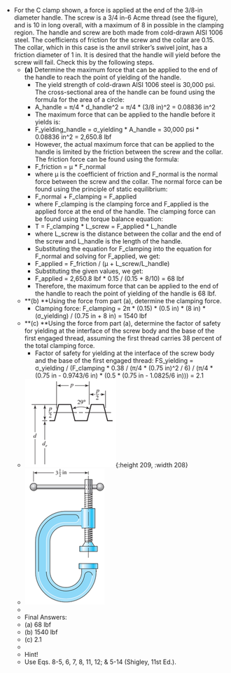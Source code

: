 - For the C clamp shown, a force is applied at the end of the 3/8-in diameter handle. The screw is a 3/4 in-6 Acme thread (see the figure), and is 10 in long overall, with a maximum of 8 in possible in the clamping region. The handle and screw are both made from cold-drawn AISI 1006 steel. The coefficients of friction for the screw and the collar are 0.15. The collar, which in this case is the anvil striker’s swivel joint, has a friction diameter of 1 in. It is desired that the handle will yield before the screw will fail. Check this by the following steps.
	- **(a)** Determine the maximum force that can be applied to the end of the handle to reach the point of yielding of the handle.
		- The yield strength of cold-drawn AISI 1006 steel is 30,000 psi. The cross-sectional area of the handle can be found using the formula for the area of a circle:
		- A_handle = π/4 * d_handle^2 = π/4 * (3/8 in)^2 = 0.08836 in^2
		- The maximum force that can be applied to the handle before it yields is:
		- F_yielding_handle = σ_yielding * A_handle = 30,000 psi * 0.08836 in^2 = 2,650.8 lbf
		- However, the actual maximum force that can be applied to the handle is limited by the friction between the screw and the collar. The friction force can be found using the formula:
		- F_friction = μ * F_normal
		- where μ is the coefficient of friction and F_normal is the normal force between the screw and the collar. The normal force can be found using the principle of static equilibrium:
		- F_normal + F_clamping = F_applied
		- where F_clamping is the clamping force and F_applied is the applied force at the end of the handle. The clamping force can be found using the torque balance equation:
		- T = F_clamping * L_screw = F_applied * L_handle
		- where L_screw is the distance between the collar and the end of the screw and L_handle is the length of the handle.
		- Substituting the equation for F_clamping into the equation for F_normal and solving for F_applied, we get:
		- F_applied = F_friction / (μ + L_screw/L_handle)
		- Substituting the given values, we get:
		- F_applied = 2,650.8 lbf * 0.15 / (0.15 + 8/10) = 68 lbf
		- Therefore, the maximum force that can be applied to the end of the handle to reach the point of yielding of the handle is 68 lbf.
	- **(b) **Using the force from part (a), determine the clamping force.
		- Clamping force: F_clamping = 2π * (0.15) * (0.5 in) * (8 in) * (σ_yielding) / (0.75 in + 8 in) = 1540 lbf
	- **(c) **Using the force from part (a), determine the factor of safety for yielding at the interface of the screw body and the base of the first engaged thread, assuming the first thread carries 38 percent of the total clamping force.
		- Factor of safety for yielding at the interface of the screw body and the base of the first engaged thread: FS_yielding = σ_yielding / (F_clamping * 0.38 / (π/4 * (0.75 in)^2 / 6) / (π/4 * (0.75 in - 0.9743/6 in) * (0.5 * (0.75 in - 1.0825/6 in))) = 2.1
	- ![Picture1-4-1.png](../assets/Picture1-4-1_1680896755335_0.png){:height 209, :width 208}
	- ![Picture2-1.png](../assets/Picture2-1_1680896764184_0.png)
	-
	- Final Answers:
	- (a) 68 lbf
	- (b) 1540 lbf
	- (c) 2.1
	-
	- Hint!
	- Use Eqs. 8-5, 6, 7, 8, 11, 12; & 5-14 (Shigley, 11st Ed.).